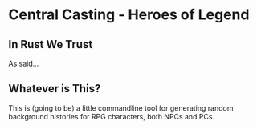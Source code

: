 # Central Casting - Heroes of Legend
## In Rust We Trust
As said...

## Whatever is This?
This is (going to be) a little commandline tool for generating random background histories
for RPG characters, both NPCs and PCs.

